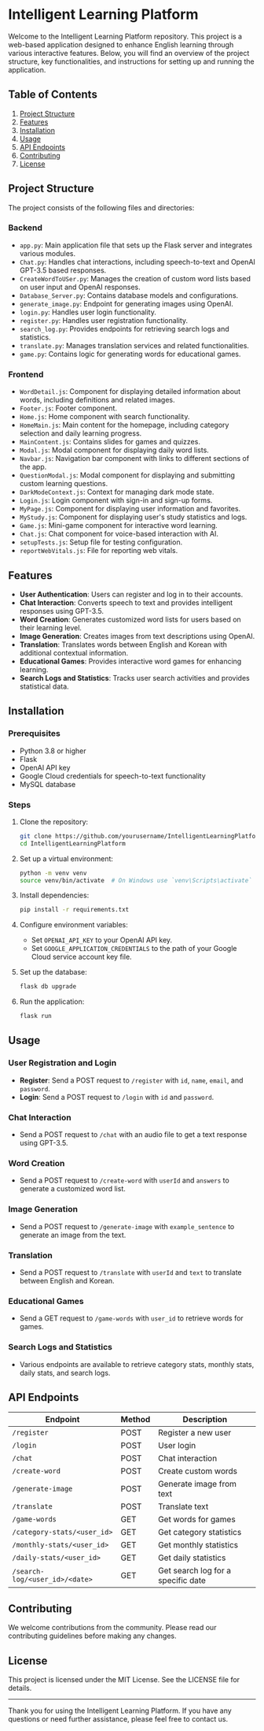 # Intelligent Learning Platform

Welcome to the Intelligent Learning Platform repository. This project is a web-based application designed to enhance English learning through various interactive features. Below, you will find an overview of the project structure, key functionalities, and instructions for setting up and running the application.

## Table of Contents

1. [Project Structure](#project-structure)
2. [Features](#features)
3. [Installation](#installation)
4. [Usage](#usage)
5. [API Endpoints](#api-endpoints)
6. [Contributing](#contributing)
7. [License](#license)

## Project Structure

The project consists of the following files and directories:

### Backend

- `app.py`: Main application file that sets up the Flask server and integrates various modules.
- `Chat.py`: Handles chat interactions, including speech-to-text and OpenAI GPT-3.5 based responses.
- `CreateWordToUSer.py`: Manages the creation of custom word lists based on user input and OpenAI responses.
- `Database_Server.py`: Contains database models and configurations.
- `generate_image.py`: Endpoint for generating images using OpenAI.
- `login.py`: Handles user login functionality.
- `register.py`: Handles user registration functionality.
- `search_log.py`: Provides endpoints for retrieving search logs and statistics.
- `translate.py`: Manages translation services and related functionalities.
- `game.py`: Contains logic for generating words for educational games.

### Frontend

- `WordDetail.js`: Component for displaying detailed information about words, including definitions and related images.
- `Footer.js`: Footer component.
- `Home.js`: Home component with search functionality.
- `HomeMain.js`: Main content for the homepage, including category selection and daily learning progress.
- `MainContent.js`: Contains slides for games and quizzes.
- `Modal.js`: Modal component for displaying daily word lists.
- `Navbar.js`: Navigation bar component with links to different sections of the app.
- `QuestionModal.js`: Modal component for displaying and submitting custom learning questions.
- `DarkModeContext.js`: Context for managing dark mode state.
- `Login.js`: Login component with sign-in and sign-up forms.
- `MyPage.js`: Component for displaying user information and favorites.
- `MyStudy.js`: Component for displaying user's study statistics and logs.
- `Game.js`: Mini-game component for interactive word learning.
- `Chat.js`: Chat component for voice-based interaction with AI.
- `setupTests.js`: Setup file for testing configuration.
- `reportWebVitals.js`: File for reporting web vitals.

## Features

- **User Authentication**: Users can register and log in to their accounts.
- **Chat Interaction**: Converts speech to text and provides intelligent responses using GPT-3.5.
- **Word Creation**: Generates customized word lists for users based on their learning level.
- **Image Generation**: Creates images from text descriptions using OpenAI.
- **Translation**: Translates words between English and Korean with additional contextual information.
- **Educational Games**: Provides interactive word games for enhancing learning.
- **Search Logs and Statistics**: Tracks user search activities and provides statistical data.

## Installation

### Prerequisites

- Python 3.8 or higher
- Flask
- OpenAI API key
- Google Cloud credentials for speech-to-text functionality
- MySQL database

### Steps

1. Clone the repository:
    ```bash
    git clone https://github.com/yourusername/IntelligentLearningPlatform.git
    cd IntelligentLearningPlatform
    ```

2. Set up a virtual environment:
    ```bash
    python -m venv venv
    source venv/bin/activate  # On Windows use `venv\Scripts\activate`
    ```

3. Install dependencies:
    ```bash
    pip install -r requirements.txt
    ```

4. Configure environment variables:
    - Set `OPENAI_API_KEY` to your OpenAI API key.
    - Set `GOOGLE_APPLICATION_CREDENTIALS` to the path of your Google Cloud service account key file.

5. Set up the database:
    ```bash
    flask db upgrade
    ```

6. Run the application:
    ```bash
    flask run
    ```

## Usage

### User Registration and Login

- **Register**: Send a POST request to `/register` with `id`, `name`, `email`, and `password`.
- **Login**: Send a POST request to `/login` with `id` and `password`.

### Chat Interaction

- Send a POST request to `/chat` with an audio file to get a text response using GPT-3.5.

### Word Creation

- Send a POST request to `/create-word` with `userId` and `answers` to generate a customized word list.

### Image Generation

- Send a POST request to `/generate-image` with `example_sentence` to generate an image from the text.

### Translation

- Send a POST request to `/translate` with `userId` and `text` to translate between English and Korean.

### Educational Games

- Send a GET request to `/game-words` with `user_id` to retrieve words for games.

### Search Logs and Statistics

- Various endpoints are available to retrieve category stats, monthly stats, daily stats, and search logs.

## API Endpoints

| Endpoint                  | Method | Description                                           |
|---------------------------|--------|-------------------------------------------------------|
| `/register`               | POST   | Register a new user                                   |
| `/login`                  | POST   | User login                                            |
| `/chat`                   | POST   | Chat interaction                                      |
| `/create-word`            | POST   | Create custom words                                   |
| `/generate-image`         | POST   | Generate image from text                              |
| `/translate`              | POST   | Translate text                                        |
| `/game-words`             | GET    | Get words for games                                   |
| `/category-stats/<user_id>`| GET    | Get category statistics                               |
| `/monthly-stats/<user_id>` | GET    | Get monthly statistics                                |
| `/daily-stats/<user_id>`   | GET    | Get daily statistics                                  |
| `/search-log/<user_id>/<date>` | GET | Get search log for a specific date                    |

## Contributing

We welcome contributions from the community. Please read our contributing guidelines before making any changes.

## License

This project is licensed under the MIT License. See the LICENSE file for details.

---

Thank you for using the Intelligent Learning Platform. If you have any questions or need further assistance, please feel free to contact us.
